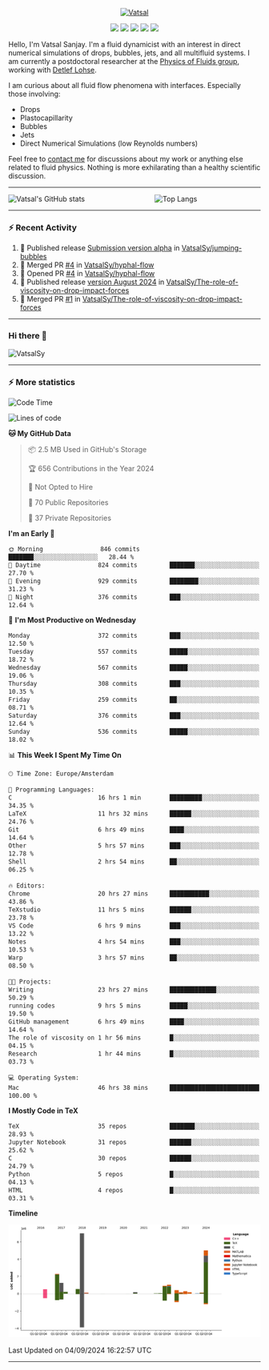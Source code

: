 <center>

[<img alt="Vatsal" width="200px" src="https://www.dropbox.com/s/dxyybgtblo8er6h/Logo_Vatsal_Vector.png?raw=1">](https://www.vatsalsanjay.com)

[<img src="https://img.shields.io/badge/googlescholar-4285F4?&style=for-the-badge&logo=googlescholar&logoColor=white">](https://scholar.google.com/citations?hl=en&user=67aQviYAAAAJ)
[<img src="https://img.shields.io/static/v1.svg?&style=for-the-badge&logo=ResearchGate&label=&message=ResearchGate&logoColor=white&color=green">](https://www.researchgate.net/profile/Vatsal-Sanjay-2)
[<img src="https://img.shields.io/badge/twitter-1DA1F2?&style=for-the-badge&logo=twitter&logoColor=white">](https://twitter.com/VatsalSanjay)
[<img src="https://img.shields.io/badge/linkedin-0A66C2?&style=for-the-badge&logo=linkedin">](https://www.linkedin.com/in/vatsalsanjay/)
[<img src="https://img.shields.io/badge/orcid-A6CE39?&style=for-the-badge&logo=orcid&logoColor=white">](https://orcid.org/0000-0002-4293-6099)

</center>

Hello, I'm Vatsal Sanjay. I'm a fluid dynamicist with an interest in direct numerical simulations of drops, bubbles, jets, and all multifluid systems. I am currently a postdoctoral researcher at the [Physics of Fluids group](https://pof.tnw.utwente.nl), working with [Detlef Lohse](https://en.wikipedia.org/wiki/Detlef_Lohse). 

I am curious about all fluid flow phenomena with interfaces. Especially those involving:

- Drops
- Plastocapillarity
- Bubbles
- Jets
- Direct Numerical Simulations (low Reynolds numbers)

Feel free to [contact me](mailto:contact@vatsalsanjay.com) for discussions about my work or anything else related to fluid physics. Nothing is more exhilarating than a healthy scientific discussion.

<!-- ![Vatsal's GitHub stats](https://github-readme-stats-xi-wine-74.vercel.app/api?username=VatsalSy&show_icons=true&theme=vision-friendly-dark)

![Top Langs](https://github-readme-stats-xi-wine-74.vercel.app/api/top-langs/?username=VatsalSy&layout=compact&theme=vision-friendly-dark) -->

---
<div style="display: flex; justify-content: space-between;">
    <img src="https://github-readme-stats-xi-wine-74.vercel.app/api?username=VatsalSy&show_icons=true&theme=vision-friendly-dark" alt="Vatsal's GitHub stats" style="width: 55%;">
    <img src="https://github-readme-stats-xi-wine-74.vercel.app/api/top-langs/?username=VatsalSy&layout=compact&theme=vision-friendly-dark" alt="Top Langs" style="width: 42%;">
</div>

---

### :zap: Recent Activity

<!--START_SECTION:activity-->
1. 🚀 Published release [Submission version alpha](https://github.com/VatsalSy/jumping-bubbles/releases/tag/v0) in [VatsalSy/jumping-bubbles](https://github.com/VatsalSy/jumping-bubbles)
2. 🎉 Merged PR [#4](https://github.com/VatsalSy/hyphal-flow/pull/4) in [VatsalSy/hyphal-flow](https://github.com/VatsalSy/hyphal-flow)
3. 💪 Opened PR [#4](https://github.com/VatsalSy/hyphal-flow/pull/4) in [VatsalSy/hyphal-flow](https://github.com/VatsalSy/hyphal-flow)
4. 🚀 Published release [version August 2024](https://github.com/VatsalSy/The-role-of-viscosity-on-drop-impact-forces/releases/tag/v1.0) in [VatsalSy/The-role-of-viscosity-on-drop-impact-forces](https://github.com/VatsalSy/The-role-of-viscosity-on-drop-impact-forces)
5. 🎉 Merged PR [#1](https://github.com/VatsalSy/The-role-of-viscosity-on-drop-impact-forces/pull/1) in [VatsalSy/The-role-of-viscosity-on-drop-impact-forces](https://github.com/VatsalSy/The-role-of-viscosity-on-drop-impact-forces)
<!--END_SECTION:activity-->
---

### Hi there 👋
<p align="left"> <img src="https://komarev.com/ghpvc/?username=VatsalSy&label=Profile%20views&color=orange&style=for-the-badge" alt="VatsalSy" /> </p>

---
### :zap: More statistics

<!--START_SECTION:waka-->
![Code Time](http://img.shields.io/badge/Code%20Time-286%20hrs%2015%20mins-blue)

![Lines of code](https://img.shields.io/badge/From%20Hello%20World%20I%27ve%20Written-20.3%20million%20lines%20of%20code-blue)

**🐱 My GitHub Data** 

> 📦 2.5 MB Used in GitHub's Storage 
 > 
> 🏆 656 Contributions in the Year 2024
 > 
> 🚫 Not Opted to Hire
 > 
> 📜 70 Public Repositories 
 > 
> 🔑 37 Private Repositories 
 > 
**I'm an Early 🐤** 

```text
🌞 Morning                846 commits         ███████░░░░░░░░░░░░░░░░░░   28.44 % 
🌆 Daytime                824 commits         ███████░░░░░░░░░░░░░░░░░░   27.70 % 
🌃 Evening                929 commits         ████████░░░░░░░░░░░░░░░░░   31.23 % 
🌙 Night                  376 commits         ███░░░░░░░░░░░░░░░░░░░░░░   12.64 % 
```
📅 **I'm Most Productive on Wednesday** 

```text
Monday                   372 commits         ███░░░░░░░░░░░░░░░░░░░░░░   12.50 % 
Tuesday                  557 commits         █████░░░░░░░░░░░░░░░░░░░░   18.72 % 
Wednesday                567 commits         █████░░░░░░░░░░░░░░░░░░░░   19.06 % 
Thursday                 308 commits         ███░░░░░░░░░░░░░░░░░░░░░░   10.35 % 
Friday                   259 commits         ██░░░░░░░░░░░░░░░░░░░░░░░   08.71 % 
Saturday                 376 commits         ███░░░░░░░░░░░░░░░░░░░░░░   12.64 % 
Sunday                   536 commits         █████░░░░░░░░░░░░░░░░░░░░   18.02 % 
```


📊 **This Week I Spent My Time On** 

```text
🕑︎ Time Zone: Europe/Amsterdam

💬 Programming Languages: 
C                        16 hrs 1 min        █████████░░░░░░░░░░░░░░░░   34.35 % 
LaTeX                    11 hrs 32 mins      ██████░░░░░░░░░░░░░░░░░░░   24.76 % 
Git                      6 hrs 49 mins       ████░░░░░░░░░░░░░░░░░░░░░   14.64 % 
Other                    5 hrs 57 mins       ███░░░░░░░░░░░░░░░░░░░░░░   12.78 % 
Shell                    2 hrs 54 mins       ██░░░░░░░░░░░░░░░░░░░░░░░   06.25 % 

🔥 Editors: 
Chrome                   20 hrs 27 mins      ███████████░░░░░░░░░░░░░░   43.86 % 
TeXstudio                11 hrs 5 mins       ██████░░░░░░░░░░░░░░░░░░░   23.78 % 
VS Code                  6 hrs 9 mins        ███░░░░░░░░░░░░░░░░░░░░░░   13.22 % 
Notes                    4 hrs 54 mins       ███░░░░░░░░░░░░░░░░░░░░░░   10.53 % 
Warp                     3 hrs 57 mins       ██░░░░░░░░░░░░░░░░░░░░░░░   08.50 % 

🐱‍💻 Projects: 
Writing                  23 hrs 27 mins      █████████████░░░░░░░░░░░░   50.29 % 
running codes            9 hrs 5 mins        █████░░░░░░░░░░░░░░░░░░░░   19.50 % 
GitHub management        6 hrs 49 mins       ████░░░░░░░░░░░░░░░░░░░░░   14.64 % 
The role of viscosity on 1 hr 56 mins        █░░░░░░░░░░░░░░░░░░░░░░░░   04.15 % 
Research                 1 hr 44 mins        █░░░░░░░░░░░░░░░░░░░░░░░░   03.73 % 

💻 Operating System: 
Mac                      46 hrs 38 mins      █████████████████████████   100.00 % 
```

**I Mostly Code in TeX** 

```text
TeX                      35 repos            ███████░░░░░░░░░░░░░░░░░░   28.93 % 
Jupyter Notebook         31 repos            ██████░░░░░░░░░░░░░░░░░░░   25.62 % 
C                        30 repos            ██████░░░░░░░░░░░░░░░░░░░   24.79 % 
Python                   5 repos             █░░░░░░░░░░░░░░░░░░░░░░░░   04.13 % 
HTML                     4 repos             █░░░░░░░░░░░░░░░░░░░░░░░░   03.31 % 
```



**Timeline**

![Lines of Code chart](https://raw.githubusercontent.com/VatsalSy/VatsalSy/main/assets/bar_graph.png)


 Last Updated on 04/09/2024 16:22:57 UTC
<!--END_SECTION:waka-->
---
